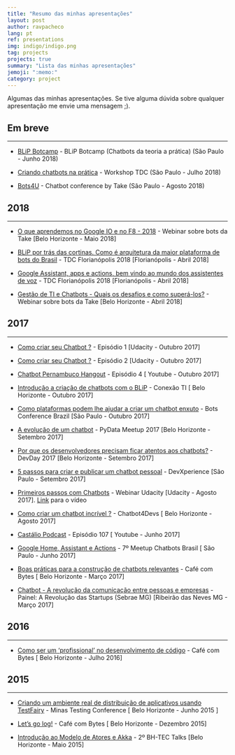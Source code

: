 ```yaml
---
title: "Resumo das minhas apresentações"
layout: post
author: ravpacheco
lang: pt
ref: presentations
img: indigo/indigo.png
tag: projects
projects: true
summary: "Lista das minhas apresentações"
jemoji: ":memo:"
category: project
---
```


Algumas das minhas apresentações. Se tive alguma dúvida sobre qualquer apresentação me envie uma mensagem ;).

<div class="breaker"></div>

## Em breve
-----------------------------

* [BLiP Botcamp](http://botcamp.blip.ai/) - BLiP Botcamp (Chatbots da teoria a prática) (São Paulo - Junho 2018)

* [Criando chatbots na prática](http://www.thedevelopersconference.com.br/tdc/2018/saopaulo/workshop-criando-chatbots-na-pratica) - Workshop TDC (São Paulo - Julho 2018)

* [Bots4U](http://www.bots4u.com.br/) - Chatbot conference by Take (São Paulo - Agosto 2018)

## 2018
-----------------------------

* [O que aprendemos no Google IO e no F8 - 2018](https://www.youtube.com/watch?v=90N-UZBF388) - Webinar sobre bots da Take  [Belo Horizonte - Maio 2018]

* [BLiP por trás das cortinas. Como é arquitetura da maior plataforma de bots do Brasil](http://www.thedevelopersconference.com.br/tdc/2018/florianopolis/trilha-arquitetura) - TDC Florianópolis 2018 [Florianópolis - Abril 2018]

* [Google Assistant, apps e actions, bem vindo ao mundo dos assistentes de voz](http://www.thedevelopersconference.com.br/tdc/2018/florianopolis/trilha-computacao-cognitiva) - TDC Florianópolis 2018 [Florianópolis - Abril 2018]


* [Gestão de TI e Chatbots - Quais os desafios e como superá-los?](https://www.youtube.com/watch?v=I9VP1bddZqA) - Webinar sobre bots da Take [Belo Horizonte - Abril 2018]

## 2017
-----------------------------

* [Como criar seu Chatbot ?](https://goo.gl/3nJNbh) - Episódio 1 [Udacity - Outubro 2017]

* [Como criar seu Chatbot ?](https://goo.gl/R5YFWd) - Episódio 2 [Udacity - Outubro 2017]

* [Chatbot Pernambuco Hangout](https://www.youtube.com/watch?v=mNaAqBAcW48&t=4s) - Episódio 4 [ Youtube - Outubro 2017]

* [Introdução a criação de chatbots com o BLiP](http://meloeventos.com.br/conexaoti/) - Conexão TI [ Belo Horizonte - Outubro 2017]

* [Como plataformas podem lhe ajudar a criar um chatbot enxuto](https://www.sympla.com.br/bots-brasil-conf__162267?d=rafael-blip) - Bots Conference Brazil [São Paulo - Outubro 2017]

* [A evolução de um chatbot](#) - PyData Meetup 2017 [Belo Horizonte - Setembro 2017]

* [Por que os desenvolvedores precisam ficar atentos aos chatbots?](#) - DevDay 2017 [Belo Horizonte - Setembro 2017]

* [5 passos para criar e publicar um chatbot pessoal](#) - DevXperience [São Paulo - Setembro 2017]

* [Primeiros passos com Chatbots](https://goo.gl/azybbh) - Webinar Udacity [Udacity - Agosto 2017]. [Link](https://www.youtube.com/embed/k4MdI-rhvyA) para o vídeo

* [Como criar um chatbot incrível ?](http://ravpacheco.com/chatbot4devs-apresentacao/) - Chatbot4Devs [ Belo Horizonte - Agosto 2017]

* [Castálio Podcast](https://www.youtube.com/watch?v=UCToxnuNKQo) - Episódio 107 [ Youtube - Junho 2017]

* [Google Home, Assistant e Actions](http://ravpacheco.com/google-home-apresentacao/) - 7º Meetup Chatbots Brasil [ São Paulo - Junho 2017]

* [Boas práticas para a construção de chatbots relevantes](http://ravpacheco.com/boas-praticas-construcao-chatbots/) - Café com Bytes [ Belo Horizonte - Março 2017]

* [Chatbot - A revolução da comunicação entre pessoas e empresas](http://ravpacheco.com/painel-sebrae-apresentacao/) - Painel: A Revolução das Startups (Sebrae MG) [Ribeirão das Neves MG - Março 2017]

## 2016
-----------------------------

* [Como ser um ‘profissional’ no desenvolvimento de código](http://ravpacheco.com/profissional-software/) - Café com Bytes [ Belo Horizonte - Julho 2016]

## 2015
-----------------------------

* [Criando um ambiente real de distribuição de aplicativos usando TestFairy](http://ravpacheco.com/distribuindo-aplicativos-com-testFairy/) - Minas Testing Conference [ Belo Horizonte - Junho 2015 ]

* [Let’s go log!](http://ravpacheco.com/elk-log-apresentacao/) - Café com Bytes [ Belo Horizonte - Dezembro 2015]

* [Introdução ao Modelo de Atores e Akka](http://ravpacheco.com/introducao-akka-apresentacao/) - 2º BH-TEC Talks [Belo Horizonte - Maio 2015]